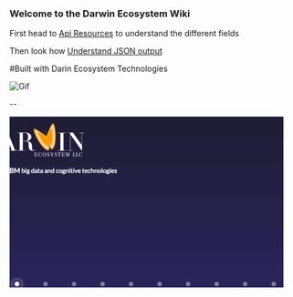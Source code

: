 ### Welcome to the Darwin Ecosystem Wiki

First head to [Api Resources](https://github.com/DarwinEcosystem/Documentation/wiki/REST-API-Resources) to understand the different fields

Then look how [Understand JSON output](https://github.com/DarwinEcosystem/Documentation/wiki/Understanding-the-default-json-output)


#Built with Darin Ecosystem Technologies

![Gif](https://raw.githubusercontent.com/DarwinEcosystem/darwinblackhole/master/demo.gif)

--

![Gif](https://raw.githubusercontent.com/DarwinEcosystem/darwinbanner/master/demo.gif)

